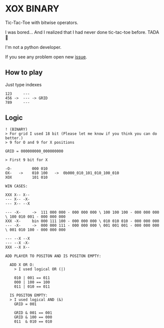 # XOX BINARY
Tic-Tac-Toe with bitwise operators.

I was bored... And I realized that I had never done tic-tac-toe before. TADA 🎉

I'm not a python developer.

If you see any problem open new [issue](https://github.com/DazzGranto/tic-tac-toe-binary/issues).

## How to play

Just type indexes

```
123     ---
456 ->  --- -> GRID
789     ---
```

## Logic

```
! (BINARY)
> For grid I used 18 bit (Please let me know if you think you can do better.)
> 9 for O and 9 for X positions

GRID = 000000000_000000000

> First 9 bit for X

-O-         000 010
OX-   ->    010 100   ->  0b000_010_101_010_100_010
XOX         101 010

WIN CASES:

XXX X-- X--
--- X-- -X-
--- X-- --X

--- -X-		->	111 000 000 - 000 000 000 \ 100 100 100 - 000 000 000 \ 100 010 001 - 000 000 000
XXX -X-		bin	000 111 100 - 000 000 000 \ 010 010 010 - 000 000 000
--- -X-		->	000 000 111 - 000 000 000 \ 001 001 001 - 000 000 000 \ 001 010 100 - 000 000 000

--- --X --X
--- --X -X-
XXX --X X--

ADD PLAYER TO POSITON AND IS POSITON EMPTY:
  
  ADD X OR O:
    > I used logical OR (|)
    
    010 | 001 == 011
    000 | 100 == 100
    011 | 010 == 011
    
  IS POSITON EMPTY:
  > I used logical AND (&)
    GRID = 001
    
    GRID & 001 == 001
    GRID & 100 == 000
    011  & 010 == 010
```

